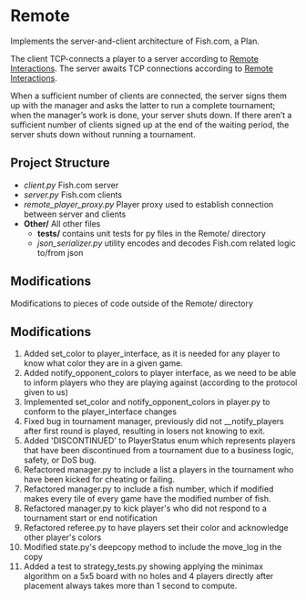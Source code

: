 # Remote

Implements the server-and-client architecture of Fish.com, a Plan.

The client TCP-connects a player to a server according to [Remote Interactions](https://www.ccs.neu.edu/home/matthias/4500-f20/remote.html). The server awaits TCP connections according to [Remote Interactions](https://www.ccs.neu.edu/home/matthias/4500-f20/remote.html).

When a sufficient number of clients are connected, the server signs them up with the manager and asks the latter to run a complete tournament; when the manager’s work is done, your server shuts down. If there aren’t a sufficient number of clients signed up at the end of the waiting period, the server shuts down without running a tournament.

## Project Structure

- *client.py* Fish.com server
- *server.py* Fish.com clients
- *remote_player_proxy.py* Player proxy used to establish connection between server and clients
- **Other/** All other files
	- **tests/** contains unit tests for py files in the Remote/ directory
	- *json_serializer.py* utility encodes and decodes Fish.com related logic to/from json

## Modifications

Modifications to pieces of code outside of the Remote/ directory

## Modifications
1. Added set_color to player_interface, as it is needed for any player to know what color they are in a given game.
2. Added notify_opponent_colors to player interface, as we need to be able to inform players who they are playing against (according to the protocol given to us)
3. Implemented set_color and notify_opponent_colors in player.py to conform to the player_interface changes
4. Fixed bug in tournament manager, previously did not __notify_players after first round is played, resulting in losers not knowing to exit.
5. Added 'DISCONTINUED' to PlayerStatus enum which represents players that have been discontinued from a tournament due to a business logic, safety, or DoS bug.
6. Refactored manager.py to include a list a players in the tournament who have been kicked for cheating or failing.
7. Refactored manager.py to include a fish number, which if modified makes every tile of every game have the modified number of fish.
8. Refactored manager.py to kick player's who did not respond to a tournament start or end notification
9. Refactored referee.py to have players set their color and acknowledge other player's colors
10. Modified state.py's deepcopy method to include the move_log in the copy
11. Added a test to strategy_tests.py showing applying the minimax algorithm on a 5x5 board with no holes and 4 players directly after placement always takes more than 1 second to compute.